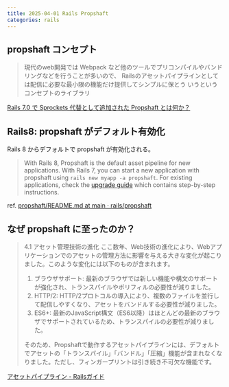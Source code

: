 ```yaml
---
title: 2025-04-01 Rails Propshaft
categories: rails
---
```


## propshaft コンセプト

> 現代のweb開発では Webpack など他のツールでプリコンパイルやバンドリングなどを行うことが多いので、 Railsのアセットパイプラインとしては配信に必要な最小限の機能だけ提供してシンプルに保とう いうというコンセプトのライブラリ

[Rails 7.0 で Sprockets 代替として追加された Propshaft とは何か？](https://zenn.dev/takeyuwebinc/articles/a9651ebc040c42)

## Rails8: propshaft がデフォルト有効化

Rails 8 からデフォルトで propshaft が有効化される。

> With Rails 8, Propshaft is the default asset pipeline for new applications. With Rails 7, you can start a new application with propshaft using `rails new myapp -a propshaft`. For existing applications, check the [upgrade guide](https://github.com/rails/propshaft/blob/main/UPGRADING.md) which contains step-by-step instructions.

ref. [propshaft/README.md at main · rails/propshaft](https://github.com/rails/propshaft/blob/main/README.md)

## なぜ propshaft に至ったのか？

> 4.1 アセット管理技術の進化
> ここ数年、Web技術の進化により、Webアプリケーションでのアセットの管理方法に影響を与える大きな変化が起こりました。このような変化には以下のものが含まれます。
>
> 1. ブラウザサポート: 最新のブラウザでは新しい機能や構文のサポートが強化され、トランスパイルやポリフィルの必要性が減りました。
> 2. HTTP/2: HTTP/2プロトコルの導入により、複数のファイルを並行して配信しやすくなり、アセットをバンドルする必要性が減りました。
> 3. ES6+: 最新のJavaScript構文（ES6以降）はほとんどの最新のブラウザでサポートされているため、トランスパイルの必要性が減りました。
>
> そのため、Propshaftで動作するアセットパイプラインには、デフォルトでアセットの「トランスパイル」「バンドル」「圧縮」機能が含まれなくなりました。ただし、フィンガープリントは引き続き不可欠な機能です。

[アセットパイプライン - Railsガイド](https://railsguides.jp/asset_pipeline.html#sprockets%E3%81%8B%E3%82%89propshaft%E3%81%B8%E3%81%AE%E7%A7%BB%E8%A1%8C)
